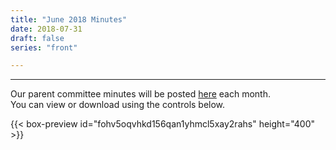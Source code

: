 ```yaml
---
title: "June 2018 Minutes"
date: 2018-07-31
draft: false
series: "front"

---
```


---

Our parent committee minutes will be posted [here](minutes) each month.  
You can view or download using the controls below.  

{{< box-preview id="fohv5oqvhkd156qan1yhmcl5xay2rahs" height="400" >}}
